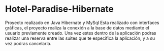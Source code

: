 # Hotel-Paradise-Hibernate
Proyecto realizado en Java Hibernate y MySql
Esta realizado con interfaces gráficas, el proyecto realiza la conexión a la base de datos mediante el usuario previamente creado. Una vez estes dentro de la aplicación podras realizar una reserva entre las suites que te especifica la aplicación, y a su vez podras cancelarla.
